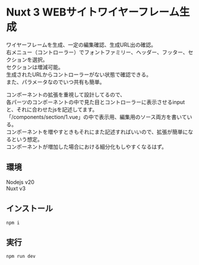 # Nuxt 3 WEBサイトワイヤーフレーム生成  
ワイヤーフレームを生成、一定の編集確認、生成URL出の確認。  
右メニュー（コントローラー）でフォントファミリー、ヘッダー、フッター、セクションを選択。  
セクションは増減可能。  
生成されたURLからコントローラーがない状態で確認できる。  
また、パラメータなのでいつ共有も簡単。  
  
コンポーネントの拡張を重視して設計してるので、  
各パーツのコンポーネントの中で見た目とコントローラーに表示させるinputと、それに合わせたjsを記述してます。  
「/components/section/1.vue」の中で表示用、編集用のソース両方を書いている。  
コンポーネントを増やすときもそれにまた記述すればいいので、拡張が簡単になるという想定。  
コンポーネントが増加した場合における細分化もしやすくなるはず。  

## 環境
Nodejs v20  
Nuxt v3  

## インストール  

    npm i

## 実行

    npm run dev